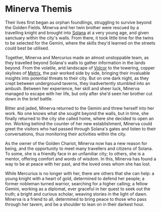 # Minerva Themis

Their lives first began as orphan foundlings, struggling to survive beyond the Golden Fields. Minerva and her twin brother were rescued by a travelling knight and brought into [Solana](https://legendarystories.net/world-of-rathe/solana/solana.html) at a very young age, and given sanctuary within the city's walls. From there, it took little time for the twins to be selected for the Gemini, where the skills they'd learned on the streets could best be utilised.

Together, Minerva and Mercurius made an almost unstoppable team, as they travelled beyond Solana's walls to gather information in the lands beyond. From the volatile, arid landscape of [Volcor](https://legendarystories.net/world-of-rathe/volcor/volcor.html) to the towering, copper skylines of [Metrix](https://legendarystories.net/world-of-rathe/metrix/metrix.html), the pair worked side by side, bringing their invaluable insights into potential threats to their city. But on one dark night, as they crept between underground taverns, they inadvertently stumbled into an ambush. Between her experience, her skill and sheer luck, Minerva managed to escape with her life, but only after she'd seen her brother cut down in the brief battle.

Bitter and jaded, Minerva returned to the Gemini and threw herself into her work. No one knows what she sought beyond the walls, but in time, she finally returned to the city she called home, where she decided to open an inn. Working behind the counter of her new establishment, Minerva could greet the visitors who had passed through Solana's gates and listen to their conversations, thus monitoring their activities within the city.

As the owner of the Golden Chariot, Minerva now has a new reason for being, and the opportunity to meet many travellers and citizens of Solana. To some, she is a friendly face in an unfamiliar city; to others, she is a mentor, offering comfort and words of wisdom. In this, Minerva has found a way to be at peace with her past, and the loved ones whom she has lost.

While Mercurius is no longer with her, there are others that she can help: a young knight with a heart of gold, determined to defend her people; a former nobleman turned warrior, searching for a higher calling; a fellow Gemini, working as a diplomat, ever graceful in her quest to seek out the truth; a bright and curious scholar, weaving stories in the light of dawn. Minerva is a friend to all, determined to bring peace to those who pass through her tavern, and be a shoulder to lean on in their darkest hour.
